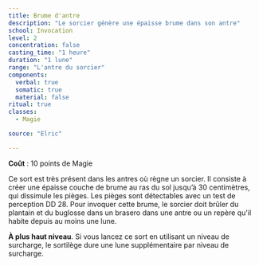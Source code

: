 ```yaml
---
title: Brume d'antre
description: "Le sorcier génère une épaisse brume dans son antre"
school: Invocation
level: 2
concentration: false
casting_time: "1 heure"
duration: "1 lune"
range: "L'antre du sorcier"
components:
  verbal: true
  somatic: true
  material: false
ritual: true
classes:
  - Magie

source: "Elric"

---
```

**Coût** : 10 points de Magie    

Ce sort est très présent dans les antres où règne un sorcier. Il consiste à créer une épaisse couche de brume au ras du sol jusqu’à 30 centimètres, qui dissimule les pièges. Les pièges sont détectables avec un test de perception DD 28. Pour invoquer cette brume, le sorcier doit brûler du plantain et du buglosse dans un brasero dans une antre ou un repère qu'il habite depuis au moins une lune.   

**À plus haut niveau**. Si vous lancez ce sort en utilisant un niveau de surcharge, le sortilège dure une lune supplémentaire par niveau de surcharge.   
